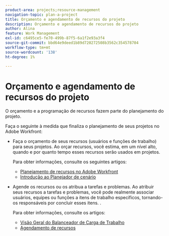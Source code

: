 ```yaml
---
product-area: projects;resource-management
navigation-topic: plan-a-project
title: Orçamento e agendamento de recursos do projeto
description: Orçamento e agendamento de recursos do projeto
author: Alina
feature: Work Management
exl-id: c6495ce5-fe70-499b-87f5-6a1f2e93a3f4
source-git-commit: bbd64e9deed1b89d720272508b3562c354578704
workflow-type: tm+mt
source-wordcount: '138'
ht-degree: 1%

---
```


# Orçamento e agendamento de recursos do projeto

<!--
<p data-mc-conditions="QuicksilverOrClassic.Draft mode">(NOTE: this article is only valuable for searching. All the information resides in other articles.)</p>
-->

O orçamento e a programação de recursos fazem parte do planejamento do projeto.

Faça o seguinte à medida que finaliza o planejamento de seus projetos no Adobe Workfront:

* Faça o orçamento de seus recursos (usuários e funções de trabalho) para seus projetos. Ao orçar recursos, você estima, em um nível alto, quando e por quanto tempo esses recursos serão usados em projetos.

   Para obter informações, consulte os seguintes artigos:

   * [Planejamento de recursos no Adobe Workfront](../../../resource-mgmt/resource-planning/resource-planning-overview.md)
   * [Introdução ao Planejador de cenário](../../../scenario-planner/get-started-with-scenario-planning.md)

* Agende os recursos ou os atribua a tarefas e problemas. Ao atribuir seus recursos a tarefas e problemas, você pode realmente associar usuários, equipes ou funções a itens de trabalho específicos, tornando-os responsáveis por concluir esses itens. .

   Para obter informações, consulte os artigos:

   * [Visão Geral do Balanceador de Carga de Trabalho](../../../resource-mgmt/workload-balancer/overview-workload-balancer.md)
   * [Agendamento de recursos](../../../resource-mgmt/resource-scheduling/resource-scheduling-overview.md)
